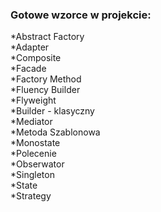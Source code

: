 ### Gotowe wzorce w projekcie:

*Abstract Factory</br>
*Adapter</br>
*Composite</br>
*Facade</br>
*Factory Method</br>
*Fluency Builder</br>
*Flyweight</br>
*Builder - klasyczny</br>
*Mediator</br>
*Metoda Szablonowa</br>
*Monostate</br>
*Polecenie</br>
*Obserwator</br>
*Singleton</br>
*State</br>
*Strategy</br>